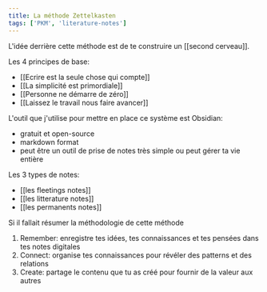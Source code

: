```yaml
---
title: La méthode Zettelkasten
tags: ['PKM', 'literature-notes']
---
```


L'idée derrière cette méthode est de te construire un [[second cerveau]]. 

Les 4 principes de base:
- [[Ecrire est la seule chose qui compte]]
- [[La simplicité est primordiale]]
- [[Personne ne démarre de zéro]]
- [[Laissez le travail nous faire avancer]]

L'outil que j'utilise pour mettre en place ce système est Obsidian:
- gratuit et open-source
- markdown format
- peut être un outil de prise de notes très simple ou peut gérer ta vie entière

Les 3 types de notes:
- [[les fleetings notes]]
- [[les litterature notes]]
- [[les permanents notes]]

Si il fallait résumer la méthodologie de cette méthode<br/>
1. Remember: enregistre tes idées, tes connaissances et tes pensées dans tes notes digitales<br/>
2. Connect: organise tes connaissances pour révéler des patterns et des relations<br/>
3. Create: partage le contenu que tu as créé pour fournir de la valeur aux autres